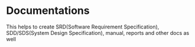 # Documentations
This helps to create SRD(Software Requirement Specification), SDD/SDS(System Design Specification), manual, reports and other docs as well
